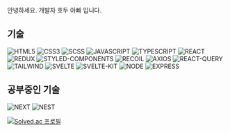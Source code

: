 안녕하세요. 개발자 호두 아빠 입니다.

<h2>기술</h2>

![HTML5](https://img.shields.io/badge/HTML5-orange?style=flat&logo=html5&logoColor=white)
![CSS3](https://img.shields.io/badge/CSS3-blue?style=flat&logo=css3)
![SCSS](https://img.shields.io/badge/SCSS-pink?style=flat&logo=sass&logoColor=white)
![JAVASCRIPT](https://img.shields.io/badge/JAVASCRIPT-yellow?style=flat&logo=javascript&logoColor=black)
![TYPESCRIPT](https://img.shields.io/badge/TYPESCRIPT-blue?style=flat&logo=typescript&logoColor=white)
![REACT](https://img.shields.io/badge/REACT-blue?style=flat&logo=react&logoColor=skyblue)
![REDUX](https://img.shields.io/badge/REDUX-purple?style=flat&logo=redux&logoColor=white)
![STYLED-COMPONENTS](https://img.shields.io/badge/STYLED_COMPONENTS-pink?style=flat&logo=styled-components&logoColor=white)
![RECOIL](https://img.shields.io/badge/RECOIL-skyblue?style=flat&logo=RECOIL&logoColor=white)
![AXIOS](https://img.shields.io/badge/AXIOS-black?style=flat&logo=AXIOS&logoColor=white)
![REACT-QUERY](https://img.shields.io/badge/REACT_QUERY-pink?style=flat&logo=REACT-QUERY&logoColor=red)
![TAILWIND](https://img.shields.io/badge/TAILWIND-blue?style=flat&logo=TAILWIND-CSS&logoColor=white)
![SVELTE](https://img.shields.io/badge/SVELTE-red?style=flat&logo=SVELTE&logoColor=white)
![SVELTE-KIT](https://img.shields.io/badge/SVELTEKIT-red?style=flat&logo=SVELTE&logoColor=white)
![NODE](https://img.shields.io/badge/NODE-green?style=flat&logo=node.js&logoColor=white)
![EXPRESS](https://img.shields.io/badge/EXPRESS-green?style=flat&logo=express&logoColor=white)

<h2>공부중인 기술</h2>

![NEXT](https://img.shields.io/badge/NEXT-black?style=flat&logo=next.js&logoColor=white)
![NEST](https://img.shields.io/badge/NEST-black?style=flat&logo=nestjs&logoColor=white)



[![Solved.ac 프로필](http://mazassumnida.wtf/api/v2/generate_badge?boj=wns2252)](https://solved.ac/wns2252)
